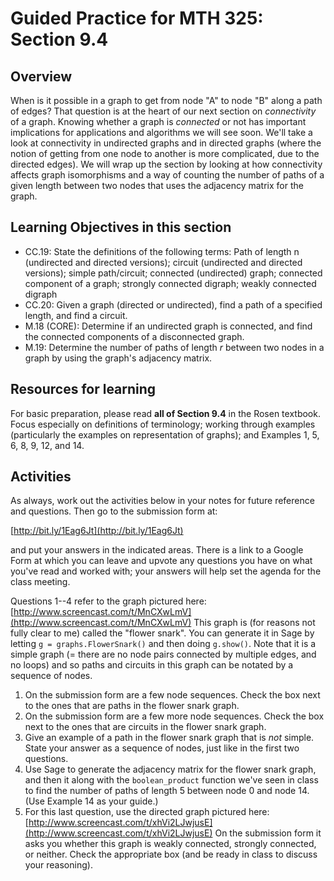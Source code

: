 Guided Practice for MTH 325: Section 9.4
========================================

## Overview 

When is it possible in a graph to get from node "A" to node "B" along a path of edges? That question is at the heart of our next section on _connectivity_ of a graph. Knowing whether a graph is _connected_ or not has important implications for applications and algorithms we will see soon. We'll take a look at connectivity in undirected graphs and in directed graphs (where the notion of getting from one node to another is more complicated, due to the directed edges). We will wrap up the section by looking at how connectivity affects graph isomorphisms and a way of counting the number of paths of a given length between two nodes that uses the adjacency matrix for the graph. 


## Learning Objectives in this section

+ CC.19: State the definitions of the following terms: Path of length n (undirected and directed versions); circuit (undirected and directed versions); simple path/circuit; connected (undirected) graph; connected component of a graph; strongly connected digraph; weakly connected digraph
+ CC.20: Given a graph (directed or undirected), find a path of a specified length, and find a circuit. 
+ M.18 (CORE): Determine if an undirected graph is connected, and find the connected components of a disconnected graph.
+ M.19: Determine the number of paths of length $r$ between two nodes in a graph by using the graph's adjacency matrix. 

## Resources for learning

For basic preparation, please read __all of Section 9.4__ in the Rosen textbook. Focus especially on definitions of terminology; working through examples (particularly the examples on representation of graphs); and Examples 1, 5, 6, 8, 9, 12, and 14. 

## Activities 

As always, work out the activities below in your notes for future reference and questions. Then go to the submission form at: 

[http://bit.ly/1Eag6Jt](http://bit.ly/1Eag6Jt)

and put your answers in the indicated areas. There is a link to a Google Form at which you can leave and upvote any questions you have on what you've read and worked with; your answers will help set the agenda for the class meeting. 

Questions 1--4 refer to the graph pictured here: [http://www.screencast.com/t/MnCXwLmV](http://www.screencast.com/t/MnCXwLmV)  This graph is (for reasons not fully clear to me) called the "flower snark". You can generate it in Sage by letting `g = graphs.FlowerSnark()` and then doing `g.show()`. Note that it is a simple graph (= there are no node pairs connected by multiple edges, and no loops) and so paths and circuits in this graph can be notated by a sequence of nodes. 

1. On the submission form are a few node sequences. Check the box next to the ones that are paths in the flower snark graph. 
2. On the submission form are a few more node sequences. Check the box next to the ones that are circuits in the flower snark graph. 
3. Give an example of a path in the flower snark graph that is _not_ simple. State your answer as a sequence of nodes, just like in the first two questions. 
4. Use Sage to generate the adjacency matrix for the flower snark graph, and then it along with the `boolean_product` function we've seen in class to find the number of paths of length 5 between node 0 and node 14. (Use Example 14 as your guide.)  
5. For this last question, use the directed graph pictured here: [http://www.screencast.com/t/xhVi2LJwjusE](http://www.screencast.com/t/xhVi2LJwjusE) On the submission form it asks you whether this graph is weakly connected, strongly connected, or neither. Check the appropriate box (and be ready in class to discuss your reasoning). 
